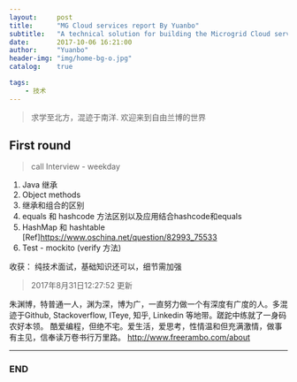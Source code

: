```yaml
---
layout:     post
title:      "MG Cloud services report By Yuanbo"
subtitle:   "A technical solution for building the Microgrid Cloud services "
date:       2017-10-06 16:21:00
author:     "Yuanbo"
header-img: "img/home-bg-o.jpg"
catalog:    true

tags:
    - 技术
---
```


> 求学至北方，混迹于南洋. 欢迎来到自由兰博的世界


## First round

>call Interview - weekday 

1. Java 继承
2. Object methods
3. 继承和组合的区别  
4. equals 和 hashcode 方法区别以及应用结合hashcode和equals
5. HashMap 和 hashtable  [Ref]<https://www.oschina.net/question/82993_75533>
6. Test - mockito (verify 方法)

收获： 纯技术面试，基础知识还可以，细节需加强

> 2017年8月31日12:27:52 更新

朱渊博，特普通一人，渊为深，博为广，一直努力做一个有深度有广度的人。多混迹于Github, Stackoverflow, ITeye, 知乎, Linkedin 等地带。蹉跎中练就了一身码农好本领。 酷爱编程，但绝不宅。爱生活，爱思考，性情温和但充满激情，做事有主见，信奉读万卷书行万里路。
<http://www.freerambo.com/about>

---

### END

